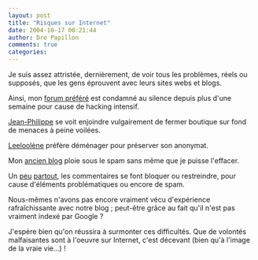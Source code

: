 ```yaml
---
layout: post
title: "Risques sur Internet"
date: 2004-10-17 00:21:44
author: Dre Papillon
comments: true
categories: 
---
```



Je suis assez attristée, dernièrement, de voir tous les problèmes, réels ou supposés, que les gens éprouvent avec leurs sites webs et blogs.

Ainsi, mon [forum préféré](http://www.remede.org/) est condamné au silence depuis plus d'une semaine pour cause de hacking intensif.

[Jean-Philippe](http://studioxix.blogspot.com/) se voit enjoindre vulgairement de fermer boutique sur fond de menaces à peine voilées.

[Leeloolène](http://leeloolene.free.fr/) préfère déménager pour préserver son anonymat.

Mon [ancien blog](http://ebb.monblogue.com/main.php) ploie sous le spam sans même que je puisse l'effacer.

Un [peu](http://stelladimare.oursin.net/carnet/) [partout](http://carnets.ixmedia.com/magellan/archives/006561.html#006561), les commentaires se font bloquer ou restreindre, pour cause d'éléments problématiques ou encore de spam.

Nous-mêmes n'avons pas encore vraiment vécu d'expérience rafraîchissante avec notre blog ; peut-être grâce au fait qu'il n'est pas vraiment indexé par Google ?

J'espère bien qu'on réussira à surmonter ces difficultés.  Que de volontés malfaisantes sont à l'oeuvre sur Internet, c'est décevant (bien qu'à l'image de la vraie vie...) !